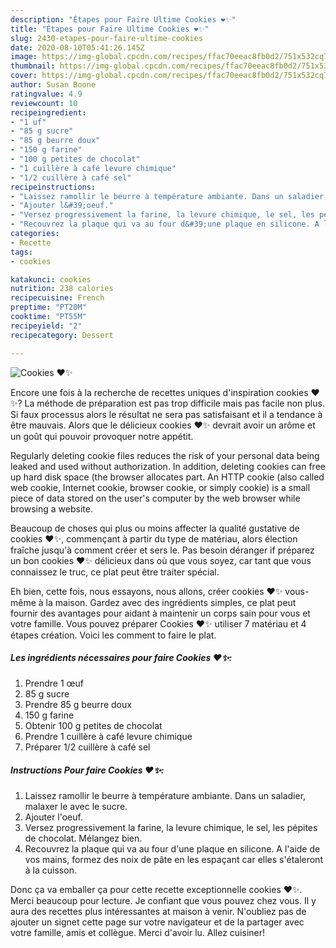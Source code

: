 ```yaml
---
description: "Étapes pour Faire Ultime Cookies ❤✨"
title: "Étapes pour Faire Ultime Cookies ❤✨"
slug: 2430-etapes-pour-faire-ultime-cookies
date: 2020-08-10T05:41:26.145Z
image: https://img-global.cpcdn.com/recipes/ffac70eeac8fb0d2/751x532cq70/cookies-❤✨-photo-principale-de-la-recette.jpg
thumbnail: https://img-global.cpcdn.com/recipes/ffac70eeac8fb0d2/751x532cq70/cookies-❤✨-photo-principale-de-la-recette.jpg
cover: https://img-global.cpcdn.com/recipes/ffac70eeac8fb0d2/751x532cq70/cookies-❤✨-photo-principale-de-la-recette.jpg
author: Susan Boone
ratingvalue: 4.9
reviewcount: 10
recipeingredient:
- "1 uf"
- "85 g sucre"
- "85 g beurre doux"
- "150 g farine"
- "100 g petites de chocolat"
- "1 cuillère à café levure chimique"
- "1/2 cuillère à café sel"
recipeinstructions:
- "Laissez ramollir le beurre à température ambiante. Dans un saladier, malaxer le avec le sucre."
- "Ajouter l&#39;oeuf."
- "Versez progressivement la farine, la levure chimique, le sel, les pépites de chocolat. Mélangez bien."
- "Recouvrez la plaque qui va au four d&#39;une plaque en silicone. A l&#39;aide de vos mains, formez des noix de pâte en les espaçant car elles s&#39;étaleront à la cuisson."
categories:
- Recette
tags:
- cookies

katakunci: cookies 
nutrition: 238 calories
recipecuisine: French
preptime: "PT20M"
cooktime: "PT55M"
recipeyield: "2"
recipecategory: Dessert

---
```



![Cookies ❤✨](https://img-global.cpcdn.com/recipes/ffac70eeac8fb0d2/751x532cq70/cookies-❤✨-photo-principale-de-la-recette.jpg)

Encore une fois à la recherche de recettes uniques d'inspiration cookies ❤✨? La méthode de préparation est pas trop difficile mais pas facile non plus. Si faux processus alors le résultat ne sera pas satisfaisant et il a tendance à être mauvais. Alors que le délicieux cookies ❤✨ devrait avoir un arôme et un goût qui pouvoir provoquer notre appétit.

Regularly deleting cookie files reduces the risk of your personal data being leaked and used without authorization. In addition, deleting cookies can free up hard disk space (the browser allocates part. An HTTP cookie (also called web cookie, Internet cookie, browser cookie, or simply cookie) is a small piece of data stored on the user&#39;s computer by the web browser while browsing a website.

Beaucoup de choses qui plus ou moins affecter la qualité gustative de cookies ❤✨, commençant à partir du type de matériau, alors élection fraîche jusqu'à comment créer et sers le. Pas besoin déranger if préparez un bon cookies ❤✨ délicieux dans où que vous soyez, car tant que vous connaissez le truc, ce plat peut être traiter spécial.


Eh bien, cette fois, nous essayons, nous allons, créer cookies ❤✨ vous-même à la maison. Gardez avec des ingrédients simples, ce plat peut fournir des avantages pour aidant à maintenir un corps sain pour vous et votre famille. Vous pouvez préparer Cookies ❤✨ utiliser 7 matériau et 4 étapes création. Voici les comment to faire le plat.

<!--inarticleads1-->

##### Les ingrédients nécessaires pour faire Cookies ❤✨:

1. Prendre 1 œuf
1.  85 g sucre
1. Prendre 85 g beurre doux
1.  150 g farine
1. Obtenir 100 g petites de chocolat
1. Prendre 1 cuillère à café levure chimique
1. Préparer 1/2 cuillère à café sel




<!--inarticleads2-->

##### Instructions Pour faire Cookies ❤✨:

1. Laissez ramollir le beurre à température ambiante. Dans un saladier, malaxer le avec le sucre.
1. Ajouter l&#39;oeuf.
1. Versez progressivement la farine, la levure chimique, le sel, les pépites de chocolat. Mélangez bien.
1. Recouvrez la plaque qui va au four d&#39;une plaque en silicone. A l&#39;aide de vos mains, formez des noix de pâte en les espaçant car elles s&#39;étaleront à la cuisson.





Donc ça va emballer ça pour cette recette exceptionnelle cookies ❤✨. Merci beaucoup pour lecture. Je confiant que vous pouvez chez vous. Il y aura des recettes plus  intéressantes at maison à venir. N'oubliez pas de ajouter un signet cette page sur votre navigateur et de la partager avec votre famille, amis et collègue. Merci d'avoir lu. Allez cuisiner!
